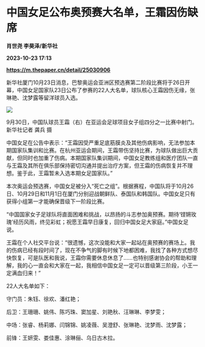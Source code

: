 # 中国女足公布奥预赛大名单，王霜因伤缺席
**肖世尧 李昊泽/新华社**

**2023-10-23 17:13**

**https://m.thepaper.cn/detail/25030906**

新华社厦门10月23日消息，巴黎奥运会亚洲区预选赛第二阶段比赛将于26日开幕，中国女足国家队23日公布了参赛的22人大名单，球队核心王霜因伤无缘，张琳艳、沈梦露等留洋球员入选。

![](https://imagecloud.thepaper.cn/thepaper/image/275/282/926.jpg)

9月30日，中国队球员王霜（右）在亚运会足球项目女子组四分之一比赛中射门。新华社记者 龚兵 摄

中国女足在公告中表示：“王霜因受严重足底筋膜炎及其他伤病影响，无法参加本期国家队集训和比赛。在杭州亚运会期间，王霜带伤坚持比赛，为球队做出巨大贡献，但同时也加重了伤病。本期国家队集训期间，中国女足教练组和医疗团队一直与王霜及其所在俱乐部保持密切沟通并提出治疗方案，但王霜的伤病恢复并不理想。鉴于此，王霜暂未入选本期女足国家队。”

本次奥运会预选赛，中国女足被分入“死亡之组”。根据赛程，中国队将于10月26日、10月29日和11月1日在厦门分别迎战朝鲜队、泰国队和韩国队。中国女足只有获得小组第一才能确保晋级下一阶段比赛。

“中国国家女子足球队将直面困难和挑战，以昂扬的斗志参加奥预赛。期待‘铿锵玫瑰’经历风雨，终见彩虹；祝愿王霜早日康复，回归中国女足大家庭。”中国女足说。

王霜在个人社交平台说：“很遗憾，这次没能和大家一起站在奥预赛的赛场上。我的伤病已经有段时间了，现在不争气的脚有时候下地都困难，我找了各种方式想尽快恢复，可是队医和我说，王霜你需要休息休息了……也特别感谢协会的帮助和理解，我的心一直会和大家在一起，我相信中国女足一定可以晋级第三阶段，小王一定满血归来！”

22人大名单如下：

守门员：朱钰、徐欢、潘红艳；

后卫：王珊珊、姚伟、陈巧珠、窦加星、刘艳秋、汪琳琳、李梦雯；

中场：张睿、杨莉娜、闫锦锦、姚凌薇、吴澄舒、张琳艳、沈梦雨、沈梦露；

前锋：王妍雯、娄佳惠、涂琳俪、乌日古木拉。